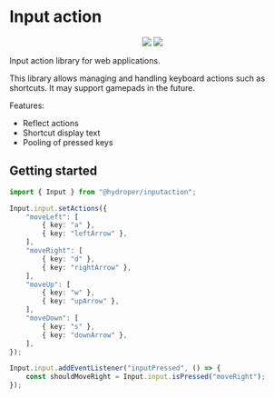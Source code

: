 # Input action

<p align="center">
  <a href="https://jsr.io/@hydroper/inputaction"><img src="https://img.shields.io/jsr/v/@hydroper/inputaction"></a>
  <a href="https://jsr.io/@hydroper/inputaction/doc"><img src="https://img.shields.io/badge/API%20Documentation-gray"></a>
</p>

Input action library for web applications.

This library allows managing and handling keyboard actions such as shortcuts. It may support gamepads in the future.

Features:

* Reflect actions
* Shortcut display text
* Pooling of pressed keys

## Getting started

```ts
import { Input } from "@hydroper/inputaction";

Input.input.setActions({
    "moveLeft": [
        { key: "a" },
        { key: "leftArrow" },
    ],
    "moveRight": [
        { key: "d" },
        { key: "rightArrow" },
    ],
    "moveUp": [
        { key: "w" },
        { key: "upArrow" },
    ],
    "moveDown": [
        { key: "s" },
        { key: "downArrow" },
    ],
});

Input.input.addEventListener("inputPressed", () => {
    const shouldMoveRight = Input.input.isPressed("moveRight");
});
```
